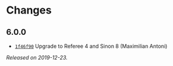 # Changes

## 6.0.0

- [`1f46f90`](https://github.com/sinonjs/referee-sinon/commit/1f46f9028845b2e03dd14438d560d1c9b83401cb)
  Upgrade to Referee 4 and Sinon 8 (Maximilian Antoni)

_Released on 2019-12-23._

